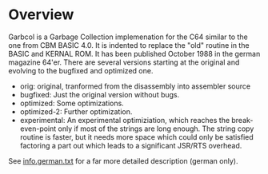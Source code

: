# Overview
Garbcol is a Garbage Collection implemenation for the C64 similar to the one from CBM BASIC 4.0. It is indented to replace the "old" routine in the BASIC and KERNAL ROM. It has been published October 1988 in the german magazine 64'er.
There are several versions starting at the original and evolving to the bugfixed and optimized one.
- orig: original, tranformed from the disassembly into assembler source
- bugfixed: Just the original version without bugs.
- optimized: Some optimizations.
- optimized-2: Further optimization.
- experimental: An experimental optimiziation, which reaches the break-even-point only if most of the strings are long enough. The string copy routine is faster, but it needs more space which could only be satisfied factoring a part out which leads to a significant JSR/RTS overhead.

See [info.german.txt](GARBCOL/info.german.txt) for a far more detailed description (german only).
